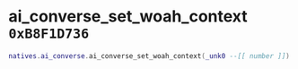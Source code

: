 # ai_converse_set_woah_context `0xB8F1D736`

```lua
natives.ai_converse.ai_converse_set_woah_context(_unk0 --[[ number ]])
```
